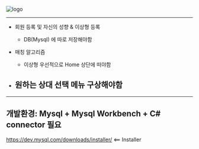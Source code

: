 ![logo](https://user-images.githubusercontent.com/55469709/82020787-b608ae00-96c4-11ea-870b-1d8ebdc4c41f.png)

***

* 회원 등록 및 자신의 성향 & 이상형 등록
  - DB(Mysql) 에 따로 저장해야함
  
* 매칭 알고리즘
  - 이상형 우선적으로 Home 상단에 떠야함
 
* 원하는 상대 선택 메뉴 구상해야함
  - 
***

## 개발환경: Mysql + Mysql Workbench + C# connector 필요

https://dev.mysql.com/downloads/installer/ <== Installer

